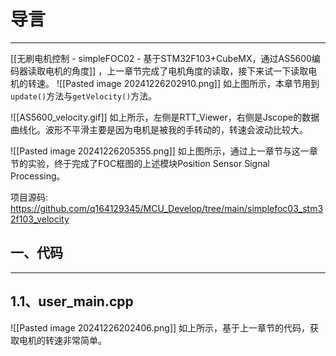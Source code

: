 # 导言
---
[[无刷电机控制 - simpleFOC02 - 基于STM32F103+CubeMX，通过AS5600编码器读取电机的角度]] ，上一章节完成了电机角度的读取，接下来试一下读取电机的转速。
![[Pasted image 20241226202910.png]]
如上图所示，本章节用到`update()`方法与`getVelocity()`方法。

![[AS5600_velocity.gif]]
如上所示，左侧是RTT_Viewer，右侧是Jscope的数据曲线化。波形不平滑主要是因为电机是被我的手转动的，转速会波动比较大。

![[Pasted image 20241226205355.png]]
如上图所示，通过上一章节与这一章节的实验，终于完成了FOC框图的上述模块Position Sensor Signal Processing。

项目源码: https://github.com/q164129345/MCU_Develop/tree/main/simplefoc03_stm32f103_velocity
## 一、代码
---
## 1.1、user_main.cpp
![[Pasted image 20241226202406.png]]
如上所示，基于上一章节的代码，获取电机的转速非常简单。

